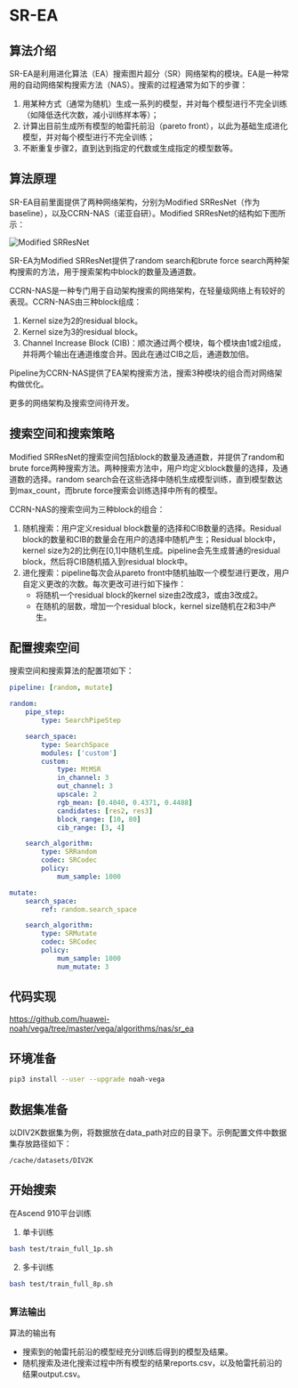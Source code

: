 # SR-EA

## 算法介绍

SR-EA是利用进化算法（EA）搜索图片超分（SR）网络架构的模块。EA是一种常用的自动网络架构搜索方法（NAS）。搜索的过程通常为如下的步骤：

1. 用某种方式（通常为随机）生成一系列的模型，并对每个模型进行不完全训练（如降低迭代次数，减小训练样本等）；
2. 计算出目前生成所有模型的帕雷托前沿（pareto front），以此为基础生成进化模型，并对每个模型进行不完全训练；
3. 不断重复步骤2，直到达到指定的代数或生成指定的模型数等。


## 算法原理

SR-EA目前里面提供了两种网络架构，分别为Modified SRResNet（作为baseline），以及CCRN-NAS（诺亚自研）。Modified SRResNet的结构如下图所示：

![Modified SRResNet](images/sr_ea_SRResNet.png)

SR-EA为Modified SRResNet提供了random search和brute force search两种架构搜索的方法，用于搜索架构中block的数量及通道数。

CCRN-NAS是一种专门用于自动架构搜索的网络架构，在轻量级网络上有较好的表现。CCRN-NAS由三种block组成：

1. Kernel size为2的residual block。
2. Kernel size为3的residual block。
3. Channel Increase Block (CIB)：顺次通过两个模块，每个模块由1或2组成，并将两个输出在通道维度合并。因此在通过CIB之后，通道数加倍。

Pipeline为CCRN-NAS提供了EA架构搜索方法，搜索3种模块的组合而对网络架构做优化。

更多的网络架构及搜索空间待开发。

## 搜索空间和搜索策略

Modified SRResNet的搜索空间包括block的数量及通道数，并提供了random和brute force两种搜索方法。两种搜索方法中，用户均定义block数量的选择，及通道数的选择。random search会在这些选择中随机生成模型训练，直到模型数达到max_count，而brute force搜索会训练选择中所有的模型。

CCRN-NAS的搜索空间为三种block的组合：

1. 随机搜索：用户定义residual block数量的选择和CIB数量的选择。Residual block的数量和CIB的数量会在用户的选择中随机产生；Residual block中，kernel size为2的比例在[0,1]中随机生成。pipeline会先生成普通的residual block，然后将CIB随机插入到residual block中。
2. 进化搜索：pipeline每次会从pareto front中随机抽取一个模型进行更改，用户自定义更改的次数。每次更改可进行如下操作：
   - 将随机一个residual block的kernel size由2改成3，或由3改成2。
   - 在随机的层数，增加一个residual block，kernel size随机在2和3中产生。

## 配置搜索空间

搜索空间和搜索算法的配置项如下：

```yaml
pipeline: [random, mutate]

random:
    pipe_step:
        type: SearchPipeStep

    search_space:
        type: SearchSpace
        modules: ['custom']
        custom:
            type: MtMSR
            in_channel: 3
            out_channel: 3
            upscale: 2
            rgb_mean: [0.4040, 0.4371, 0.4488]
            candidates: [res2, res3]
            block_range: [10, 80]
            cib_range: [3, 4]

    search_algorithm:
        type: SRRandom
        codec: SRCodec
        policy:
            mum_sample: 1000

mutate:
    search_space:
        ref: random.search_space

    search_algorithm:
        type: SRMutate
        codec: SRCodec
        policy:
            mum_sample: 1000
            num_mutate: 3
```


## 代码实现
https://github.com/huawei-noah/vega/tree/master/vega/algorithms/nas/sr_ea



## 环境准备
```bash
pip3 install --user --upgrade noah-vega
```

## 数据集准备
以DIV2K数据集为例，将数据放在data_path对应的目录下。示例配置文件中数据集存放路径如下：
```
/cache/datasets/DIV2K
``` 

## 开始搜索
在Ascend 910平台训练

1. 单卡训练
```bash
bash test/train_full_1p.sh
```

2. 多卡训练
```bash
bash test/train_full_8p.sh
```


##

### 算法输出

算法的输出有

- 搜索到的帕雷托前沿的模型经充分训练后得到的模型及结果。
- 随机搜索及进化搜索过程中所有模型的结果reports.csv，以及帕雷托前沿的结果output.csv。
